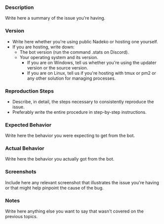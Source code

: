 ### Description  
Write here a summary of the issue you're having.  

### Version  
- Write here whether you're using public Nadeko or hosting one yourself.  
- If you are hosting, write down:  
  - The bot version (run the command .stats on Discord).  
  - Your operating system and its version.  
    - If you are on Windows, tell us whether you're using the updater version or the source version.
    - If you are on Linux, tell us if you're hosting with tmux or pm2 or any other solution for managing processes.

### Reproduction Steps  
- Describe, in detail, the steps necessary to consistently reproduce the issue.  
- Preferably write the entire procedure in step-by-step instructions.  

### Expected Behavior  
Write here the behavior you were expecting to get from the bot.  

### Actual Behavior  
Write here the behavior you actually got from the bot.  

### Screenshots  
Include here any relevant screenshot that illustrates the issue you're having or that might help pinpoint the cause of the bug.

### Notes
Write here anything else you want to say that wasn't covered on the previous topics.